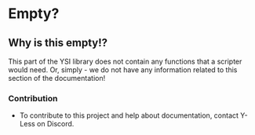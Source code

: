 # Empty?

## Why is this empty!?

This part of the YSI library does not contain any functions that a scripter would need. Or, simply - we do not have any information related to this section of the documentation!

### Contribution

- To contribute to this project and help about documentation, contact Y-Less on Discord.
